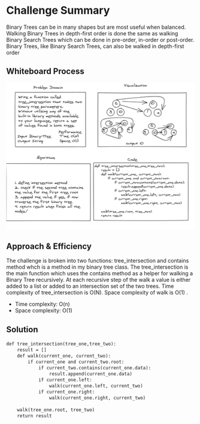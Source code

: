# Challenge Summary

Binary Trees can be in many shapes but are most useful when balanced. Walking Binary Trees in depth-first order is done the same as walking Binary Search Trees which can be done in pre-order, in-order or post-order. Binary Trees, like Binary Search Trees, can also be walked in depth-first order

## Whiteboard Process

![](../../assests/intersection-tree.PNG)

## Approach & Efficiency

The challenge is broken into two functions: tree_intersection and contains method whch is a method in my binary tree class. The tree_intersection is the main function which uses the contains method as a helper for walking a Binary Tree recursively. At each recursive step of the walk a value is either added to a list  or added to an intersection set of the two trees. Time complexity of tree_intersection is O(N). Space complexity of walk is O(1) .

- Time complexity: O(n)
- Space complexity: O(1)

## Solution
```
def tree_intersection(tree_one,tree_two):
    result = []
    def walk(current_one, current_two):
        if current_one and current_two.root:
            if current_two.contains(current_one.data):
                result.append(current_one.data)
            if current_one.left:
                walk(current_one.left, current_two)
            if current_one.right:
                walk(current_one.right, current_two)

    walk(tree_one.root, tree_two)
    return result
    